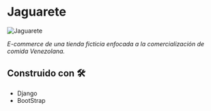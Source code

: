 # Jaguarete
![Jaguarete](https://user-images.githubusercontent.com/83327665/124795034-a4fcab00-df1d-11eb-9ee7-d5065e69ce1a.jpg)

_E-commerce de una tienda ficticia enfocada a la comercialización de comida Venezolana._


## Construido con 🛠️


* Django  
* BootStrap 


